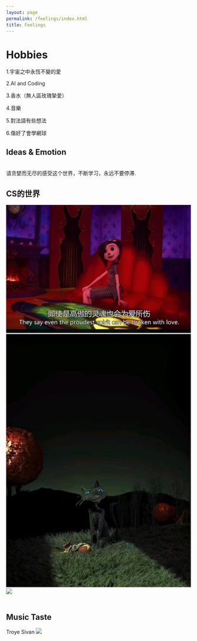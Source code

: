 ```yaml
---
layout: page
permalink: /feelings/index.html
title: Feelings
---
```


# Hobbies
  1.宇宙之中永恆不變的愛
  
  2.AI and Coding
 
  3.香水（無人區玫瑰摯愛）
 
  4.音樂 
 
  5.對法語有些想法
 
  6.傷好了會學網球
  
##  Ideas & Emotion

<br>请贪婪而无尽的感受这个世界，不断学习，永远不要停滞.

## CS的世界
<div class="third">
<img src="/images/cover.JPG">
<img src="/images/love.JPG">
<img src="/images/cat.JPG">
</div>
<br>

[Build My World Through Coding]:https://leetcode.cn

## Music Taste
<div>
  Troye Sivan 
<img src="/images/cat.JPG">
</div>
<br>

